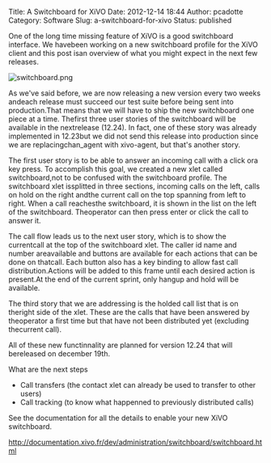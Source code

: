 Title: A Switchboard for XiVO
Date: 2012-12-14 18:44
Author: pcadotte
Category: Software
Slug: a-switchboard-for-xivo
Status: published

One of the long time missing feature of XiVO is a good switchboard
interface. We havebeen working on a new switchboard profile for the XiVO
client and this post isan overview of what you might expect in the next
few releases.

![switchboard.png](/public/.switchboard_m.jpg "switchboard.png, déc. 2012")

As we've said before, we are now releasing a new version every two weeks
andeach release must succeed our test suite before being sent into
production.That means that we will have to ship the new switchboard one
piece at a time. Thefirst three user stories of the switchboard will be
available in the nextrelease (12.24). In fact, one of these story was
already implemented in 12.23but we did not send this release into
production since we are replacingchan\_agent with xivo-agent, but that's
another story.

The first user story is to be able to answer an incoming call with a
click ora key press. To accomplish this goal, we created a new xlet
called switchboard,not to be confused with the switchboard profile. The
switchboard xlet issplitted in three sections, incoming calls on the
left, calls on hold on the right andthe current call on the top spanning
from left to right. When a call reachesthe switchboard, it is shown in
the list on the left of the switchboard. Theoperator can then press
enter or click the call to answer it.

The call flow leads us to the next user story, which is to show the
currentcall at the top of the switchboard xlet. The caller id name and
number areavailable and buttons are available for each actions that can
be done on thatcall. Each button also has a key binding to allow fast
call distribution.Actions will be added to this frame until each desired
action is present.At the end of the current sprint, only hangup and hold
will be available.

The third story that we are addressing is the holded call list that is
on theright side of the xlet. These are the calls that have been
answered by theoperator a first time but that have not been distributed
yet (excluding thecurrent call).

All of these new functinnality are planned for version 12.24 that will
bereleased on december 19th.

What are the next steps

-   Call transfers (the contact xlet can already be used to transfer to
    other users)
-   Call tracking (to know what happenned to previously
    distributed calls)

See the documentation for all the details to enable your new XiVO
switchboard.

<http://documentation.xivo.fr/dev/administration/switchboard/switchboard.html>

</p>

